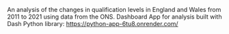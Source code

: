 An analysis of the changes in qualification levels in England and Wales from 2011 to 2021 using data from the ONS.
Dashboard App for analysis built with Dash Python library: https://python-app-6tu8.onrender.com/
